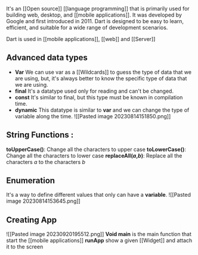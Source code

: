 It's an [[Open source]] [[language programming]] that is primarily used for building web, desktop, and [[mobile applications]]. It was developed by Google and first introduced in 2011. Dart is designed to be easy to learn, efficient, and suitable for a wide range of development scenarios.

Dart is used in [[mobile applications]], [[web]] and [[Server]]
## Advanced data types

* **Var** We can use var as a [[Wildcards]] to guess the type of data that we are using, but, it's always better to know the specific type of data that we are using.
* **final** It's a datatype used only for reading and can't be changed.
* **const** It's similar to final, but this type must be known in compilation time.
* **dynamic** This datatype is similar to **var** and we can change the type of variable along the time.
![[Pasted image 20230814151850.png]]


## String Functions :

**toUpperCase()**: Change all the characters to upper case
**toLowerCase()**: Change all the characters to lower case
**replaceAll(*a*,*b*)**: Replace all the characters *a* to the characters *b*

## Enumeration

It's a way to define different values that only can have a **variable**.
![[Pasted image 20230814153645.png]]

## Creating App

![[Pasted image 20230920195512.png]]
**Void main** is the main function that start the [[mobile applications]]
**runApp** show a given [[Widget]] and attach it to the screen

